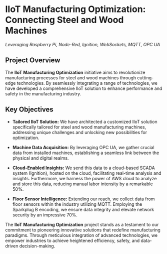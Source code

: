 # IIoT Manufacturing Optimization: Connecting Steel and Wood Machines

*Leveraging Raspberry Pi, Node-Red, Ignition, WebSockets, MQTT, OPC UA*

## Project Overview

The **IIoT Manufacturing Optimization** initiative aims to revolutionize manufacturing processes for steel and wood machines through cutting-edge technologies. By seamlessly integrating a range of technologies, we have developed a comprehensive IIoT solution to enhance performance and safety in the manufacturing industry.

## Key Objectives

- **Tailored IIoT Solution:** We have architected a customized IIoT solution specifically tailored for steel and wood manufacturing machines, addressing unique challenges and unlocking new possibilities for optimization.

- **Machine Data Acquisition:** By leveraging OPC UA, we gather crucial data from installed machines, establishing a seamless link between the physical and digital realms.

- **Cloud-Enabled Insights:** We send this data to a cloud-based SCADA system (Ignition), hosted on the cloud, facilitating real-time analysis and insights. Furthermore, we harness the power of AWS cloud to analyze and store this data, reducing manual labor intensity by a remarkable 50%.

- **Floor Sensor Intelligence:** Extending our reach, we collect data from floor sensors within the industry utilizing MQTT. Employing the Sparkplug B encoding, we ensure data integrity and elevate network security by an impressive 70%.

The **IIoT Manufacturing Optimization** project stands as a testament to our commitment to pioneering innovative solutions that redefine manufacturing paradigms. Through meticulous integration of advanced technologies, we empower industries to achieve heightened efficiency, safety, and data-driven decision-making.




